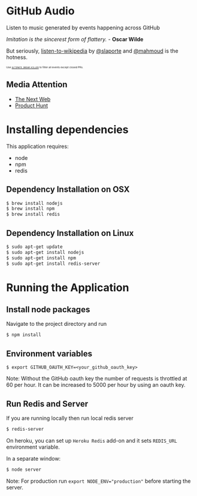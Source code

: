 GitHub Audio
============

Listen to music generated by events happening across GitHub

_Imitation is the sincerest form of flattery._ - __Oscar Wilde__

But seriously, [listen-to-wikipedia](https://github.com/hatnote/listen-to-wikipedia) by [@slaporte](https://github.com/slaporte) and [@mahmoud](https://github.com/mahmoud) is the hotness.

<sub><sup><sub><sup>Use [`ULTIMATE_DREAM_KILLER`](https://github.com/debugger22/github-audio/commit/ed47067f5e56ab70d65fa31f72bf2dbc513f8f56) to filter all events except closed PRs.


Media Attention
-----
* [The Next Web](http://thenextweb.com/apps/2016/10/03/this-site-tracks-events-across-github-to-generate-calming-work-music/)
* [Product Hunt](https://www.producthunt.com/tech/github-audio)


# Installing dependencies

This application requires:
* node
* npm
* redis

Dependency Installation on OSX
-------------------

```bash
$ brew install nodejs
$ brew install npm
$ brew install redis
```

Dependency Installation on Linux
---------------------

```bash
$ sudo apt-get update
$ sudo apt-get install nodejs
$ sudo apt-get install npm
$ sudo apt-get install redis-server
```

# Running the Application
Install node packages
---------------------

Navigate to the project directory and run

```bash
$ npm install
```

Environment variables
---------------------

```
$ export GITHUB_OAUTH_KEY=<your_github_oauth_key>
```

Note: Without the GitHub oauth key the number of requests is throttled at 60 per hour. It can be increased to 5000 per hour by using an oauth key.

Run Redis and Server
----------

If you are running locally then run local redis server

```bash
$ redis-server
```

On heroku, you can set up `Heroku Redis` add-on and it sets `REDIS_URL` environment variable.

In a separate window:
```bash
$ node server
```

Note: For production run `export NODE_ENV="production"` before starting the server.
